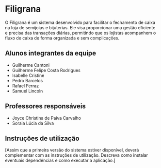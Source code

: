 # Filigrana

O Filigrana é um sistema desenvolvido para facilitar o fechamento de caixa na loja de semijoias e bijuterias. Ele visa proporcionar uma gestão eficiente e precisa das transações diárias, permitindo que os lojistas acompanhem o fluxo de caixa de forma organizada e sem complicações.

## Alunos integrantes da equipe

* Guilherme Cantoni
* Guilherme Felipe Costa Rodrigues
* Isabelle Cristine
* Pedro Barcelos
* Rafael Ferraz
* Samuel Lincoln 

## Professores responsáveis

* Joyce Christina de Paiva Carvalho
* Soraia Lúcia da Silva


## Instruções de utilização

[Assim que a primeira versão do sistema estiver disponível, deverá complementar com as instruções de utilização. Descreva como instalar eventuais dependências e como executar a aplicação.]
